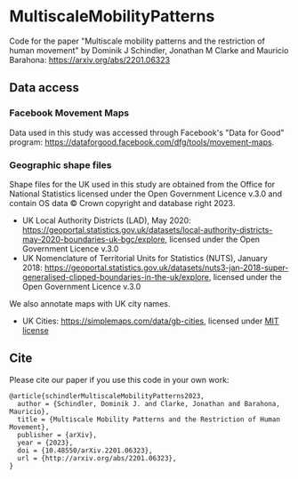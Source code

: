 # MultiscaleMobilityPatterns
Code for the paper "Multiscale mobility patterns and the restriction of human movement" by Dominik J Schindler, Jonathan M Clarke and Mauricio Barahona: https://arxiv.org/abs/2201.06323

## Data access

### Facebook Movement Maps

Data used in this study was accessed through Facebook's "Data for Good" program: https://dataforgood.facebook.com/dfg/tools/movement-maps.

### Geographic shape files

Shape files for the UK used in this study are obtained from the Office for National Statistics licensed under the Open Government Licence v.3.0 and contain OS data © Crown copyright and database right 2023.

- UK Local Authority Districts (LAD), May 2020: https://geoportal.statistics.gov.uk/datasets/local-authority-districts-may-2020-boundaries-uk-bgc/explore, licensed under the Open Government Licence v.3.0
- UK Nomenclature of Territorial Units for Statistics (NUTS), January 2018: https://geoportal.statistics.gov.uk/datasets/nuts3-jan-2018-super-generalised-clipped-boundaries-in-the-uk/explore, licensed under the Open Government Licence v.3.0

We also annotate maps with UK city names.

- UK Cities: https://simplemaps.com/data/gb-cities, licensed under [MIT license](https://opensource.org/license/mit/)

## Cite

Please cite our paper if you use this code in your own work:

```
@article{schindlerMultiscaleMobilityPatterns2023,
  author = {Schindler, Dominik J. and Clarke, Jonathan and Barahona, Mauricio},
  title = {Multiscale Mobility Patterns and the Restriction of Human Movement},
  publisher = {arXiv},
  year = {2023},
  doi = {10.48550/arXiv.2201.06323},
  url = {http://arxiv.org/abs/2201.06323},
}
```